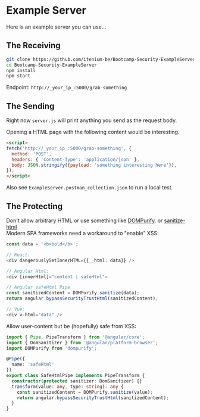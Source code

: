 Example Server
==============

Here is an example server you can use...

The Receiving
-------------

```sh
git clone https://github.com/itenium-be/Bootcamp-Security-ExampleServer
cd Bootcamp-Security-ExampleServer
npm install
npm start
```

Endpoint: `http://_your_ip_:5000/grab-something`


The Sending
-----------

Right now `server.js` will print anything you send as the request body.

Opening a HTML page with the following content would be interesting.

```html
<script>
fetch('http://_your_ip_:5000/grab-something', {
  method: 'POST',
  headers: { 'Content-Type': 'application/json' },
  body: JSON.stringify({payload: 'something interesting here'}),
});
</script>
```

Also see `ExampleServer.postman_collection.json` to run a local test.


The Protecting
--------------

Don't allow arbitrary HTML or use something like [DOMPurify](https://github.com/cure53/DOMPurify).
or [sanitize-html](https://github.com/apostrophecms/sanitize-html)  
Modern SPA frameworks need a workaround to "enable" XSS:


```ts
const data = '<b>bold</b>';

// React:
<div dangerouslySetInnerHTML={{__html: data}} />

// Angular Html:
<div [innerHtml]="content | safeHtml">

// Angular safeHtml Pipe
const sanitizedContent = DOMPurify.sanitize(data);
return angular.bypassSecurityTrustHtml(sanitizedContent);

// Vue:
<div v-html="data" />
```


Allow user-content but be (hopefully) safe from XSS:

```ts
import { Pipe, PipeTransform } from '@angular/core';
import { DomSanitizer } from '@angular/platform-browser';
import DOMPurify from 'dompurify';

@Pipe({
  name: 'safeHtml'
})
export class SafeHtmlPipe implements PipeTransform {
  constructor(protected sanitizer: DomSanitizer) {}
  transform(value: any, type: string): any {
    const sanitizedContent = DOMPurify.sanitize(value);
    return angular.bypassSecurityTrustHtml(sanitizedContent);
  }
}
```
